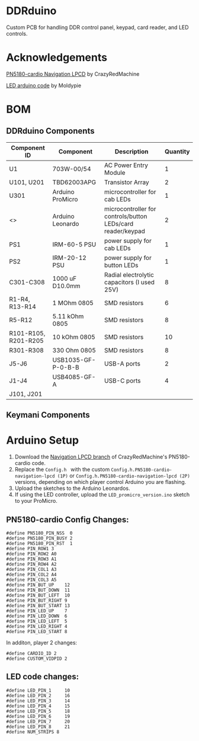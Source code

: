 # DDRduino
Custom PCB for handling DDR control panel, keypad, card reader, and LED controls.

# Acknowledgements
[PN5180-cardio Navigation LPCD](https://github.com/CrazyRedMachine/PN5180-cardio/tree/navigation-lpcd) by CrazyRedMachine 

[LED arduino code](https://github.com/Moldypie/hid-lights-with-individually-addressable-strips-and-a-keypad) by Moldypie

# BOM
## DDRduino Components

| Component ID | Component | Description |Quantity |
| --- | --- | --- | --- |
| U1 | 703W-00/54 | AC Power Entry Module | 1 |
| U101, U201 | TBD62003APG | Transistor Array | 2 |
| U301 | Arduino ProMicro | microcontroller for cab LEDs | 1 |
| <> | Arduino Leonardo | microcontroller for controls/button LEDs/card reader/keypad | 2 |
| PS1 | IRM-60-5 PSU | power supply for cab LEDs | 1 |
| PS2 | IRM-20-12 PSU | power supply for button LEDs | 1 |
| C301-C308 | 1000 uF D10.0mm | Radial electrolytic capacitors (I used 25V) | 8 |
| R1-R4, R13-R14 | 1 MOhm 0805 | SMD resistors | 6 |
| R5-R12 | 5.11 kOhm 0805 | SMD resistors | 8 |
| R101-R105, R201-R205 | 10 kOhm 0805 | SMD resistors | 10 |
| R301-R308 | 330 Ohm 0805 | SMD resistors | 8 |
| J5-J6 | USB1035-GF-P-0-B-B	| USB-A ports | 2 |
| J1-J4 | USB4085-GF-A | USB-C ports | 4 |
| J101, J201 | 

## Keymani Components

# Arduino Setup
1. Download the [Navigation LPCD branch](https://github.com/CrazyRedMachine/PN5180-cardio/tree/navigation-lpcd) of CrazyRedMachine's PN5180-cardio code.
2. Replace the `Config.h ` with the custom `Config.h.PN5180-cardio-navigation-lpcd (1P)` or `Config.h.PN5180-cardio-navigation-lpcd (2P)` versions, depending on which player control Arduino you are flashing. 
3. Upload the sketches to the Arduino Leonardos.
4. If using the LED controller, upload the `LED_promicro_version.ino` sketch to your ProMicro.

## PN5180-cardio Config Changes:
```
#define PN5180_PIN_NSS  0
#define PN5180_PIN_BUSY 2
#define PN5180_PIN_RST  1
#define PIN_ROW1 3
#define PIN_ROW2 A0
#define PIN_ROW3 A1
#define PIN_ROW4 A2
#define PIN_COL1 A3
#define PIN_COL2 A4
#define PIN_COL3 A5
#define PIN_BUT_UP    12
#define PIN_BUT_DOWN  11
#define PIN_BUT_LEFT  10
#define PIN_BUT_RIGHT 9
#define PIN_BUT_START 13  
#define PIN_LED_UP    7
#define PIN_LED_DOWN  6
#define PIN_LED_LEFT  5
#define PIN_LED_RIGHT 4
#define PIN_LED_START 8
```
In additon, player 2 changes:
```
#define CARDIO_ID 2
#define CUSTOM_VIDPID 2
```

## LED code changes:
```
#define LED_PIN_1     10
#define LED_PIN_2     16
#define LED_PIN_3     14
#define LED_PIN_4     15
#define LED_PIN_5     18
#define LED_PIN_6     19
#define LED_PIN_7     20
#define LED_PIN_8     21
#define NUM_STRIPS 8
```
